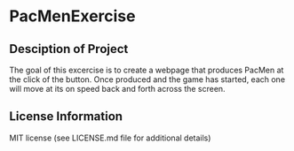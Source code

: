 # PacMenExercise

## Desciption of Project
The goal of this excercise is to create a webpage that produces PacMen at the click of the button. Once produced and the game has started, each one will move at its on speed back and forth across the screen.

## License Information
MIT license (see LICENSE.md file for additional details)
